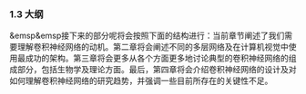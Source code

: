 ### 1.3 大纲
&emsp&emsp接下来的部分呢将会按照下面的结构进行：当前章节阐述了我们需要理解卷积神经网络的动机。第二章将会阐述不同的多层网络及在计算机视觉中使用最成功的架构。第三章将会更多从各个方面更多地讨论典型的卷积神经网络的组成部分，包括生物学及理论方面。最后，第四章将会介绍卷积神经网络的设计及对如何理解卷积神经网络的研究趋势，并强调一些目前所存在的关键性不足。